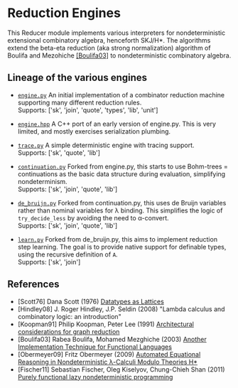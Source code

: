 # Reduction Engines

This Reducer module implements various interpreters for nondeterministic
extensional combinatory algebra, henceforth SKJ/H&ast;.
The algorithms extend the beta-eta reduction (aka strong normalization) algorithm of Boulifa and Mezohiche
<a href="#user-content-Boulifa03">[Boulifa03]</a>
to nondeterministic combinatory algebra.

## Lineage of the various engines

- [`engine.py`](./engine.py)
  An initial implementation of a combinator reduction machine supporting many
  different reduction rules.
  <br> Supports: ['sk', 'join', 'quote', 'types', 'lib', 'unit']

- [`engine.hpp`](./engine.hpp)
  A C++ port of an early version of engine.py. This is very limited, and mostly
  exercises serialization plumbing.

- [`trace.py`](./trace.py)
  A simple deterministic engine with tracing support.
  <br> Supports: ['sk', 'quote', 'lib']

- [`continuation.py`](./continuation.py)
  Forked from engine.py, this starts to use Bohm-trees = continuations as the
  basic data structure during evaluation, simplifying nondeterminism.
  <br> Supports: ['sk', 'join', 'quote', 'lib']

- [`de_bruijn.py`](./de_bruijn.py)
  Forked from continuation.py, this uses de Bruijn variables rather than
  nominal variables for &lambda; binding. This simplifies the logic of
  `try_decide_less` by avoiding the need to &alpha;-convert.
  <br> Supports: ['sk', 'join', 'quote', 'lib']

- [`learn.py`](./learn.py)
  Forked from de_bruijn.py, this aims to implement reduction step learning.
  The goal is to provide native support for definable types, using the
  recursive definition of `A`.
  <br> Supports: ['sk', 'join']

## References

- [Scott76] <a name="Scott76"/>
  Dana Scott (1976)
  [Datatypes as Lattices](http://www.cs.ox.ac.uk/files/3287/PRG05.pdf)
- [Hindley08] <a name="Hindley2008"/>
  J. Roger Hindley, J.P. Seldin (2008)
  "Lambda calculus and combinatory logic: an introduction"
- [Koopman91] <a name="Koopman91"/>
  Philip Koopman, Peter Lee (1991)
  [Architectural considerations for graph reduction](http://users.ece.cmu.edu/~koopman/tigre/lee_book_ch15.pdf)
- [Boulifa03] <a name="Boulifa03"/>
  Rabea Boulifa, Mohamed Mezghiche (2003)
  [Another Implementation Technique for Functional Languages](http://jfla.inria.fr/2003/actes/PS/04-boulifa.ps)
- [Obermeyer09] <a name="Obermeyer09"/>
  Fritz Obermeyer (2009)
  [Automated Equational Reasoning in Nondeterministic &lambda;-Calculi Modulo Theories H*](http://fritzo.org/thesis.pdf)
- [Fischer11] <a name="Fischer11"/>
  Sebastian Fischer, Oleg Kiselyov, Chung-Chieh Shan (2011)
  [Purely functional lazy nondeterministic programming](http://okmij.org/ftp/Haskell/FLP/lazy-nondet.pdf)
